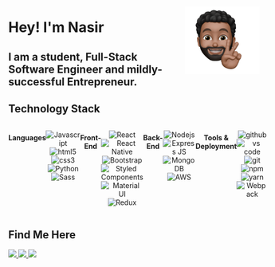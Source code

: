 

<img src="https://github.com/NasirAbdirahman/assets/blob/master/peace.png" width='150' align="right"><h1>Hey! I'm Nasir </h1>


## I am a student, Full-Stack Software Engineer and mildly-successful Entrepreneur.



## Technology Stack
<div style='display: flex; align-content: center;  text-align: center;'>

#### Languages
<p>
  <img src="https://img.shields.io/badge/-JavaScript-black?style=flat-square&logo=javascript" alt='Javascript'> 
  <img alt="html5" src="https://img.shields.io/badge/-HTML5-black?style=flat-square&logo=html5" />
  <img alt="css3" src="https://img.shields.io/badge/-CSS3-black?style=flat-square&logo=css3" />
  <img alt="Python" src="https://img.shields.io/badge/-Python-black?style=flat-square&logo=python" />
  <img src="https://img.shields.io/badge/-Sass-black?style=flat-square&logo=sass" alt='Sass'>
</p>

#### Front-End
<p>
  <img src="https://img.shields.io/badge/-React-black?style=flat-square&logo=react" alt='React'> 
  <img src="https://img.shields.io/badge/React_Native-black?style=flat-square&logo=react&logoColor=61DAFB" alt='React Native'>
  <img src="https://img.shields.io/badge/Bootstrap-black?style=flat-square&logo=bootstrap&logoColor=563D7C" alt='Bootstrap'>  
  <img src="https://img.shields.io/badge/styled--components-black?style=flat-squaree&logo=styled-components&logoColor=DB7093" alt='Styled Components'>  
  <img src="https://img.shields.io/badge/Material--UI-black?style=for-the-badge&logo=material-ui&logoColor=white" alt='Material UI'>  
  <img src="https://img.shields.io/badge/Redux-black?style=flat-square&logo=redux&logoColor=593D88" alt='Redux'> 
</p>


#### Back-End
<p>
  <img src="https://img.shields.io/badge/-Node.js-black?style=flat-square&logo=node.js" alt='Nodejs'> 
  <img src="https://img.shields.io/badge/Express.js-black?style=flat-square&logo=express" alt='Express JS'> 
  <img alt="MongoDB" src="https://img.shields.io/badge/-MongoDB-black?style=flat-square&logo=mongodb" />
  <img alt="AWS" src="https://img.shields.io/badge/Amazon_AWS-232F3E?style=flat-for-the-badge&logo=amazon-aws&logoColor=white" />

</p>


#### Tools & Deployment
<p>
  <img src="https://img.shields.io/badge/-GitHub-black?style=flat-square&logo=github" alt='github'> 
  <img src="https://img.shields.io/badge/-Visual%20Studio%20Code-black?style=flat-square&logo=visual-studio-code&logoColor=007ACC" alt='vs code'> 
  <img alt="git" src="https://img.shields.io/badge/-Git-black?style=flat-square&logo=git&logoColor=white" />
  <img alt="npm" src="https://img.shields.io/badge/-NPM-black?style=flat-square&logo=npm&logoColor=white" />
  <img alt="yarn" src="https://img.shields.io/badge/-Yarn-black?style=flat-square&logo=yarn&logoColor=white" />
  <img alt="Webpack" src="https://img.shields.io/badge/-Webpack-black?style=flat-square&logo=webpack&logoColor=white" />
</p>

</div>


## Find Me Here
<a href="https://www.nasirabdirahman.com/">
  <img src="https://img.shields.io/badge/-nasirabdirahman.com-321b8d?style=for-the-badge&logo=Google-Chrome&logoColor=white"/>
</a>
<a href="https://www.linkedin.com/in/abdul-nasir-abdirahman/">
  <img src="https://img.shields.io/badge/-Nasir%20Abdirahman-0077B5?style=for-the-badge&logo=Linkedin&logoColor=white"/>
</a>
<a href="mailto:nasir.a.abdirahman@gmail.com">
  <img src="https://img.shields.io/badge/nasirabdirahman@gmail-D14836?style=for-the-badge&logo=Gmail&logoColor=white"/>
</a>
